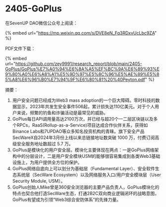 # 2405-GoPlus

在SevenUP DAO微信公众号上阅读：

{% embed url="https://mp.weixin.qq.com/s/DVE8eN_Fq3RDxvUcLbc9ZA" %}

PDF文件下载：

{% embed url="https://github.com/zey9991/research_report/blob/main/2405-GoPlus/GoPlus%E7%A0%94%E6%8A%A5%EF%BC%9A%E6%89%93%E9%80%A0%E6%A8%A1%E5%9D%97%E5%8C%96%E5%AE%89%E5%85%A8%E6%96%B0%E7%94%9F%E6%80%81%20%40Peyton.pdf" %}

摘要：

1. 用户安全问题已经成为Web3 mass adoption的一个巨大障碍。零时科技的数据显示，2023年共发生安全事件506起，累计损失达110亿美元。对于个人用户来说，频繁的钓鱼和诈骗活动是最常见的威胁。
2. GoPlus每日API调用量高达2100万次，并已经与超20个一二层区块链以及多个RPCs，RaaS(Rollup-as-a-Service)项目达成合作伙伴关系，获得如Binance Labs和7UPDAO等众多知名投资机构的青睐。旗下安全产品SecWareX自2024年3月份上线以来总链接地址数突破 1000 万，付费订阅高级安全服务地址数超过 5.7 万。
3. GoPlus是模块化的用户安全层。模块化主要体现在两点：一是GoPlus网络架构中的分层设计，二是用户安全模块USM的能够很容易集成到各类Web3基础设施上，为用户提供全方位的保护。
4. GoPlus网络自底向上可以划分为基础层（Fundamental Layer）、安全软件生态系统层（SecWare Ecosystem）以及网络服务入口/用户安全模块层（User Security Module, USM）。
5. GoPlus创始人Mike曾是360安全浏览器的主要产品负责人，GoPlus模块化的特点也契合他打造SecWare生态，打通2B2C双向商业逻辑闭环的战略意图，GoPlus有望成为引领“Web3综合安防体系”的先锋力量。




